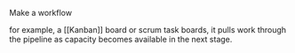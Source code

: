 

Make a workflow

for example, a [[Kanban]] board or scrum task boards, it pulls work through the pipeline as capacity becomes available in the next stage.
